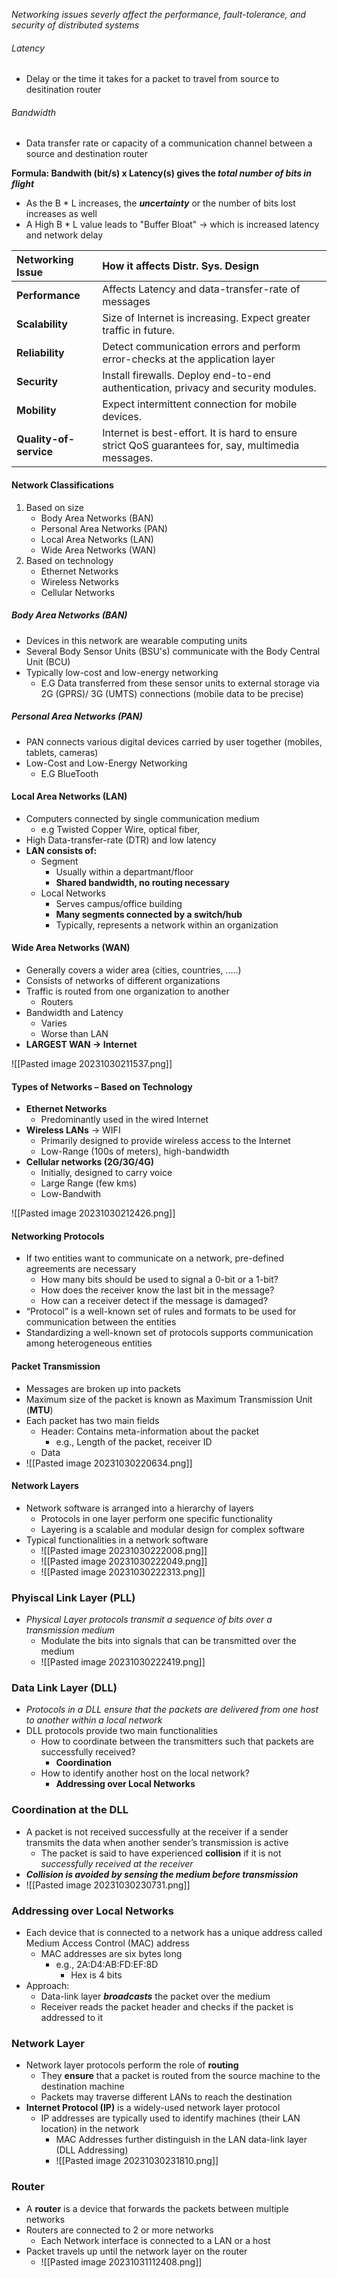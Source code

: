 *Networking issues severly affect the performance, fault-tolerance, and security of distributed systems*

###### Latency
- Delay or the time it takes for a packet to travel from source to desitination router

###### Bandwidth
- Data transfer rate or capacity of a communication channel between a source and destination router


**Formula: Bandwith (bit/s) x Latency(s) gives the *total number of bits in flight***

- As the B * L increases, the ***uncertainty*** or the number of bits lost increases as well
- A High B * L value leads to "Buffer Bloat" -> which is increased latency and network delay

|   **Networking Issue**  |  **How it affects Distr. Sys. Design**    |
|:-----|:-----|
|   **Performance**  |   Affects Latency and data-transfer-rate of messages   |
|   **Scalability**   |  Size of Internet is increasing. Expect greater traffic in future.   |
|   **Reliability**   |  Detect communication errors and perform error-checks at the application layer   |
|   **Security**   |   Install firewalls. Deploy end-to-end authentication, privacy and security modules.   |
|   **Mobility**   |   Expect intermittent connection for mobile devices.   |
|   **Quality-of-service**   |   Internet is best-effort. It is hard to ensure strict QoS guarantees for, say, multimedia messages.   |


#### Network Classifications
1. Based on size
	- Body Area Networks (BAN)
	- Personal Area Networks (PAN)
	- Local Area Networks (LAN)
	- Wide Area Networks (WAN)
3. Based on technology
	- Ethernet Networks
	- Wireless Networks
	- Cellular Networks

##### Body Area Networks (BAN)
- Devices in this network are wearable computing units
- Several Body Sensor Units (BSU's) communicate with the Body Central Unit (BCU)
- Typically low-cost and low-energy networking
	- E.G Data transferred from these sensor units to external storage via 2G (GPRS)/ 3G (UMTS) connections (mobile data to be precise)

##### Personal Area Networks (PAN)
- PAN connects various digital devices carried by user together (mobiles, tablets, cameras)
- Low-Cost and Low-Energy Networking
	- E.G BlueTooth

#### Local Area Networks (LAN)
- Computers connected by single communication medium
	- e.g Twisted Copper Wire, optical fiber, 
- High Data-transfer-rate (DTR) and low latency
- **LAN consists of:**
	- Segment
		- Usually within a departmant/floor
		- **Shared bandwidth, no routing necessary**
	- Local Networks
		- Serves campus/office building
		- **Many segments connected by a switch/hub**
		- Typically, represents a network within an organization

#### Wide Area Networks (WAN)
- Generally covers a wider area (cities, countries, .....)
- Consists of networks of different organizations
- Traffic is routed from one organization to another
	- Routers
- Bandwidth and Latency
	- Varies 
	- Worse than LAN
- **LARGEST WAN -> Internet**

![[Pasted image 20231030211537.png]]

#### Types of Networks – Based on Technology
- **Ethernet Networks**
	- Predominantly used in the wired Internet
- **Wireless LANs** -> WIFI
	- Primarily designed to provide wireless access to the Internet
	- Low-Range (100s of meters), high-bandwidth
- **Cellular networks (2G/3G/4G)**
	- Initially, designed to carry voice
	- Large Range (few kms)
	- Low-Bandwith 

![[Pasted image 20231030212426.png]]

#### Networking Protocols
- If two entities want to communicate on a network, pre-defined agreements are necessary
	- How many bits should be used to signal a 0-bit or a 1-bit?
	- How does the receiver know the last bit in the message?
	- How can a receiver detect if the message is damaged?
- “Protocol” is a well-known set of rules and formats to be used for communication between the entities
- Standardizing a well-known set of protocols supports communication among heterogeneous entities

#### Packet Transmission
- Messages are broken up into packets
- Maximum size of the packet is known as Maximum Transmission Unit (**MTU**)
- Each packet has two main fields
	- Header: Contains meta-information about the packet
		- e.g., Length of the packet, receiver ID
	- Data
- ![[Pasted image 20231030220634.png]]

#### Network Layers
- Network software is arranged into a hierarchy of layers
	- Protocols in one layer perform one specific functionality
	- Layering is a scalable and modular design for complex software
- Typical functionalities in a network software
	- ![[Pasted image 20231030222008.png]]
	- ![[Pasted image 20231030222049.png]]
	- ![[Pasted image 20231030222313.png]]

### Phyiscal Link Layer (PLL)
- *Physical Layer protocols transmit a sequence of bits over a transmission medium*
	- Modulate the bits into signals that can be transmitted over the medium
	- ![[Pasted image 20231030222419.png]]
### Data Link Layer (DLL)
- *Protocols in a DLL ensure that the packets are delivered from one host to another within a local network*
- DLL protocols provide two main functionalities 
	- How to coordinate between the transmitters such that packets are successfully received?
		- **Coordination**
	- How to identify another host on the local network?
		- **Addressing over Local Networks**

### Coordination at the DLL
- A packet is not received successfully at the receiver if a sender transmits the data when another sender’s transmission is active
	- The packet is said to have experienced **collision** if it is not *successfully received at the receiver*
- ***Collision is avoided by sensing the medium before transmission***
- ![[Pasted image 20231030230731.png]]

### Addressing over Local Networks
- Each device that is connected to a network has a unique address called Medium Access Control (MAC) address
	- MAC addresses are six bytes long
		- e.g., 2A:D4:AB:FD:EF:8D
			- Hex is 4 bits
- Approach:
	- Data-link layer ***broadcasts*** the packet over the medium
	- Receiver reads the packet header and checks if the packet is addressed to it


### Network Layer
- Network layer protocols perform the role of **routing**
	- They **ensure** that a packet is routed from the source machine to the destination machine
	- Packets may traverse different LANs to reach the destination
- **Internet Protocol (IP)** is a widely-used network layer protocol
	- IP addresses are typically used to identify machines (their LAN location) in the network
		- MAC Addresses further distinguish in the LAN data-link layer (DLL Addressing)
		- ![[Pasted image 20231030231810.png]]


### Router
- A **router** is a device that forwards the packets between multiple networks
- Routers are connected to 2 or more networks
	- Each Network interface is connected to a LAN or a host
- Packet travels up until the network layer on the router
	- ![[Pasted image 20231031112408.png]]

 